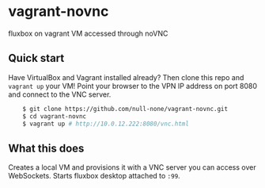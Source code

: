# vagrant-novnc

fluxbox on vagrant VM accessed through noVNC

## Quick start

Have VirtualBox and Vagrant installed already? Then clone this repo and `vagrant up` your VM! Point your browser to the VPN IP address on port 8080 and connect to the VNC server.

```bash
    $ git clone https://github.com/null-none/vagrant-novnc.git
    $ cd vagrant-novnc
    $ vagrant up # http://10.0.12.222:8080/vnc.html
```

## What this does

Creates a local VM and provisions it with a VNC server you can access over WebSockets. Starts fluxbox desktop attached to `:99`.
